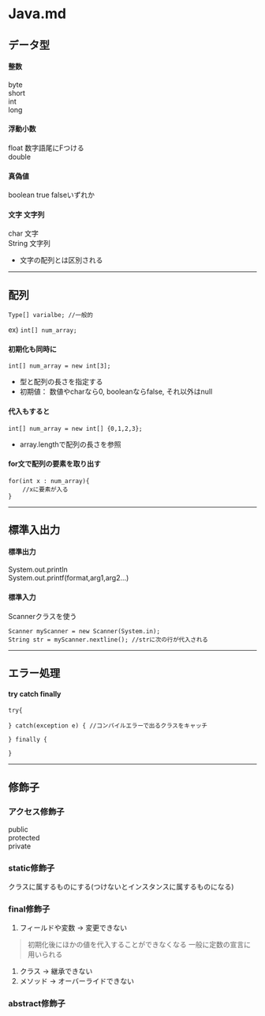 # Java.md
## データ型
#### 整数
byte  
short  
int  
long  

#### 浮動小数
float 数字語尾にFつける  
double

#### 真偽値
boolean true falseいずれか

#### 文字 文字列
char 文字  
String 文字列  
- 文字の配列とは区別される  
-----------

## 配列
`Type[] varialbe; //一般的`

ex) `int[] num_array;`


#### 初期化も同時に
`int[] num_array = new int[3];`

- 型と配列の長さを指定する
- 初期値： 数値やcharなら0, booleanならfalse, それ以外はnull

#### 代入もすると
`int[] num_array = new int[] {0,1,2,3};`


- array.lengthで配列の長さを参照

#### for文で配列の要素を取り出す
```
for(int x : num_array){
    //xに要素が入る
}
```
---------
## 標準入出力
#### 標準出力
System.out.println  
System.out.printf(format,arg1,arg2...)

#### 標準入力
Scannerクラスを使う
```
Scanner myScanner = new Scanner(System.in);
String str = myScanner.nextline(); //strに次の行が代入される
```
--------
## エラー処理
#### try catch finally
```
try{

} catch(exception e) { //コンパイルエラーで出るクラスをキャッチ

} finally {

}
```
---------
## 修飾子

### アクセス修飾子
public  
protected  
private  


### static修飾子
クラスに属するものにする(つけないとインスタンスに属するものになる)


### final修飾子
1. フィールドや変数 → 変更できない
>初期化後にほかの値を代入することができなくなる
>一般に定数の宣言に用いられる
1. クラス → 継承できない
2. メソッド → オーバーライドできない

### abstract修飾子